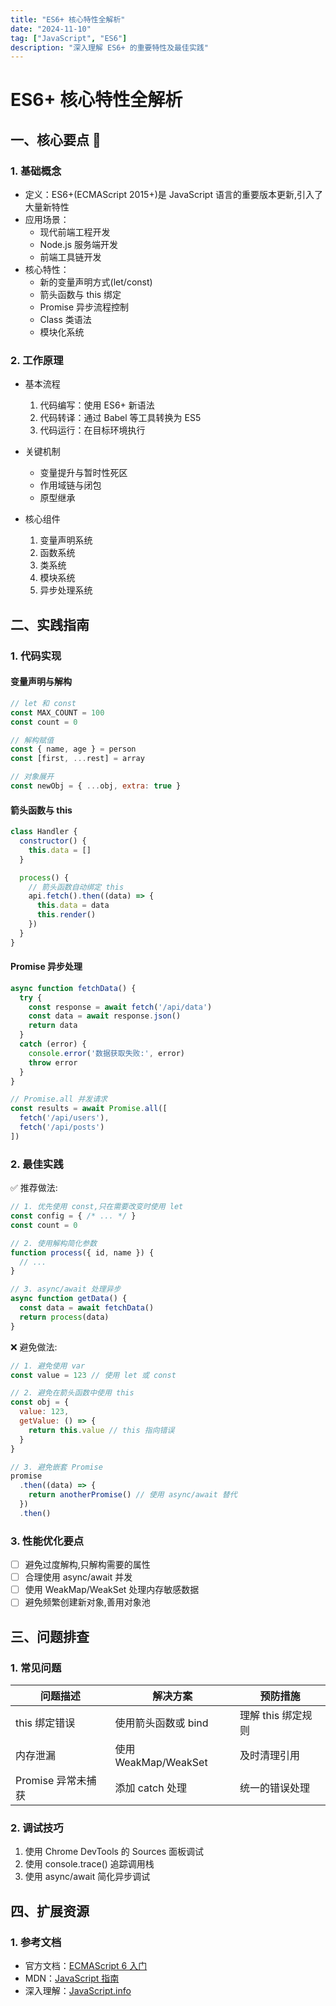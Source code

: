 ```yaml
---
title: "ES6+ 核心特性全解析"
date: "2024-11-10"
tag: ["JavaScript", "ES6"]
description: "深入理解 ES6+ 的重要特性及最佳实践"
---
```


# ES6+ 核心特性全解析

## 一、核心要点 🎯

### 1. 基础概念
- 定义：ES6+(ECMAScript 2015+)是 JavaScript 语言的重要版本更新,引入了大量新特性
- 应用场景：
  - 现代前端工程开发
  - Node.js 服务端开发
  - 前端工具链开发
- 核心特性：
  - 新的变量声明方式(let/const)
  - 箭头函数与 this 绑定
  - Promise 异步流程控制
  - Class 类语法
  - 模块化系统

### 2. 工作原理
- 基本流程
  1. 代码编写：使用 ES6+ 新语法
  2. 代码转译：通过 Babel 等工具转换为 ES5
  3. 代码运行：在目标环境执行

- 关键机制
  - 变量提升与暂时性死区
  - 作用域链与闭包
  - 原型继承

- 核心组件
  1. 变量声明系统
  2. 函数系统
  3. 类系统
  4. 模块系统
  5. 异步处理系统

## 二、实践指南

### 1. 代码实现

#### 变量声明与解构
```javascript
// let 和 const
const MAX_COUNT = 100
const count = 0

// 解构赋值
const { name, age } = person
const [first, ...rest] = array

// 对象展开
const newObj = { ...obj, extra: true }
```

#### 箭头函数与 this
```javascript
class Handler {
  constructor() {
    this.data = []
  }

  process() {
    // 箭头函数自动绑定 this
    api.fetch().then((data) => {
      this.data = data
      this.render()
    })
  }
}
```

#### Promise 异步处理
```javascript
async function fetchData() {
  try {
    const response = await fetch('/api/data')
    const data = await response.json()
    return data
  }
  catch (error) {
    console.error('数据获取失败:', error)
    throw error
  }
}

// Promise.all 并发请求
const results = await Promise.all([
  fetch('/api/users'),
  fetch('/api/posts')
])
```

### 2. 最佳实践

✅ 推荐做法:
```javascript
// 1. 优先使用 const,只在需要改变时使用 let
const config = { /* ... */ }
const count = 0

// 2. 使用解构简化参数
function process({ id, name }) {
  // ...
}

// 3. async/await 处理异步
async function getData() {
  const data = await fetchData()
  return process(data)
}
```

❌ 避免做法:
```javascript
// 1. 避免使用 var
const value = 123 // 使用 let 或 const

// 2. 避免在箭头函数中使用 this
const obj = {
  value: 123,
  getValue: () => {
    return this.value // this 指向错误
  }
}

// 3. 避免嵌套 Promise
promise
  .then((data) => {
    return anotherPromise() // 使用 async/await 替代
  })
  .then()
```

### 3. 性能优化要点
- [ ] 避免过度解构,只解构需要的属性
- [ ] 合理使用 async/await 并发
- [ ] 使用 WeakMap/WeakSet 处理内存敏感数据
- [ ] 避免频繁创建新对象,善用对象池

## 三、问题排查

### 1. 常见问题
| 问题描述 | 解决方案 | 预防措施 |
|---------|---------|---------|
| this 绑定错误 | 使用箭头函数或 bind | 理解 this 绑定规则 |
| 内存泄漏 | 使用 WeakMap/WeakSet | 及时清理引用 |
| Promise 异常未捕获 | 添加 catch 处理 | 统一的错误处理 |

### 2. 调试技巧
1. 使用 Chrome DevTools 的 Sources 面板调试
2. 使用 console.trace() 追踪调用栈
3. 使用 async/await 简化异步调试

## 四、扩展资源

### 1. 参考文档
- 官方文档：[ECMAScript 6 入门](https://es6.ruanyifeng.com/)
- MDN：[JavaScript 指南](https://developer.mozilla.org/zh-CN/docs/Web/JavaScript/Guide)
- 深入理解：[JavaScript.info](https://zh.javascript.info/)
